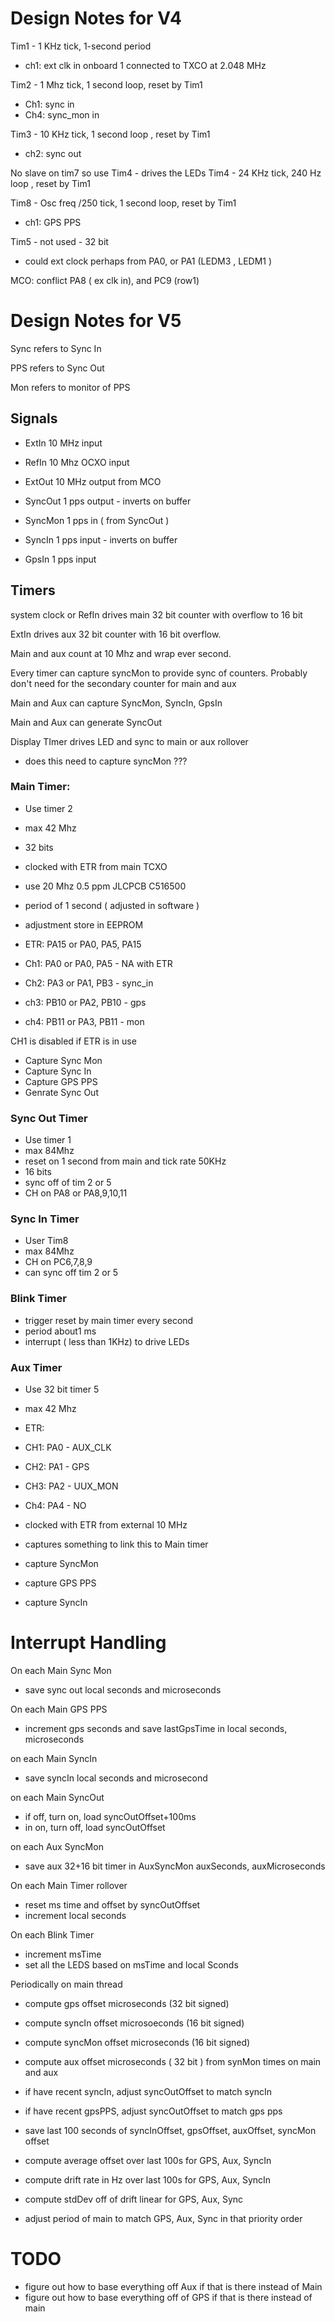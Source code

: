 # Design Notes for  V4

Tim1 - 1 KHz tick, 1-second period 
* ch1: ext clk in onboard 1 connected to TXCO at 2.048 MHz 

Tim2 - 1 Mhz tick, 1 second loop, reset by Tim1 
* Ch1: sync in 
* Ch4: sync_mon in 

Tim3 - 10 KHz tick, 1 second loop , reset by Tim1 
* ch2: sync out 

No slave on tim7 so use Tim4 - drives the LEDs 
Tim4 - 24 KHz tick, 240 Hz loop , reset by Tim1 

Tim8 - Osc freq /250 tick, 1 second loop, reset by Tim1 
* ch1: GPS PPS 

Tim5 - not used - 32 bit 
* could ext clock perhaps from PA0, or PA1 (LEDM3 , LEDM1 ) 

MCO: conflict PA8 ( ex clk in), and PC9 (row1) 

# Design Notes for V5

Sync refers to Sync In

PPS refers to Sync Out

Mon refers to monitor of PPS

## Signals 
 
- ExtIn 10 MHz input 
- RefIn 10 Mhz OCXO input
- ExtOut 10 MHz output from MCO 
 
- SyncOut 1 pps output - inverts on buffer 
- SyncMon 1 pps in ( from SyncOut )  
- SyncIn 1 pps input - inverts on buffer 
- GpsIn 1 pps input 
 
 
 ## Timers 
 
system clock or RefIn drives main 32 bit counter with overflow to 16
 bit 
 
ExtIn drives aux 32 bit counter with 16 bit overflow. 
 
Main and aux count at 10 Mhz and wrap ever second. 
 
Every timer can capture syncMon to provide sync of counters. Probably
don't need for the secondary counter for main and aux
 
Main and Aux can capture 
 SyncMon, SyncIn, GpsIn 
 
Main and Aux can generate SyncOut 

Display TImer drives LED and sync to main or aux rollover 
* does this need to capture syncMon ???

### Main Timer:
* Use timer 2
* max 42 Mhz 
* 32 bits
* clocked with ETR from main TCXO
* use 20 Mhz 0.5 ppm JLCPCB C516500
* period of 1 second ( adjusted in software )
* adjustment store in EEPROM

* ETR: PA15 or  PA0, PA5, PA15
* Ch1: PA0 or PA0, PA5 - NA with ETR 
* Ch2: PA3 or PA1, PB3 - sync_in
* ch3: PB10 or PA2, PB10 - gps 
* ch4: PB11 or PA3,  PB11 - mon 

CH1 is disabled if ETR is in use 

* Capture Sync Mon
* Capture Sync In
* Capture GPS PPS
* Genrate Sync Out

### Sync Out Timer 
* Use timer 1
* max 84Mhz 
* reset on 1 second from main and tick rate 50KHz
* 16 bits 
* sync off of tim 2 or 5 
* CH on PA8 or  PA8,9,10,11

### Sync In Timer 
* User Tim8 
* max 84Mhz
* CH on PC6,7,8,9
* can sync off tim 2 or 5 

### Blink Timer
* trigger reset by main timer every second
* period about1 ms 
* interrupt ( less than 1KHz) to drive LEDs


### Aux Timer
* Use 32 bit timer 5
* max 42 Mhz
* ETR:
* CH1: PA0 - AUX_CLK
* CH2:  PA1 - GPS 
* CH3: PA2 - UUX_MON
* Ch4: PA4  - NO 


* clocked with ETR from external 10 MHz
* captures something to link this to Main timer
* capture SyncMon
* capture GPS PPS
* capture SyncIn


# Interrupt Handling

On each Main Sync Mon
- save sync out local seconds and microseconds

On each Main GPS PPS
- increment gps seconds and save lastGpsTime in local seconds, microseconds

on each Main SyncIn
- save syncIn local seconds and microsecond

on each Main SyncOut
- if off, turn on, load syncOutOffset+100ms
- in on, turn off, load syncOutOffset

on each Aux SyncMon
* save aux 32+16 bit timer in AuxSyncMon auxSeconds, auxMicroseconds


On each Main Timer rollover
* reset ms time and offset by syncOutOffset
* increment local seconds 

On each Blink Timer
* increment msTime
* set all the LEDS based on msTime and local Sconds


Periodically on main thread
* compute gps offset microseconds (32 bit signed)
* compute syncIn offset microsoeconds (16 bit signed)
* compute syncMon offset microseconds (16 bit signed)
* compute aux offset microseconds ( 32 bit ) from synMon times on main and aux
* if have recent syncIn, adjust syncOutOffset to match syncIn
* if have recent gpsPPS, adjust syncOutOffset to match gps pps

* save last 100 seconds of syncInOffset, gpsOffset, auxOffset, syncMon offset
* compute average offset over last 100s for GPS, Aux, SyncIn
* compute drift rate in Hz over last 100s for GPS, Aux, SyncIn
* compute stdDev off of drift linear for GPS, Aux, Sync 

* adjust period of main to match GPS, Aux, Sync in that priority order 

# TODO
* figure out how to base everything off Aux if that is there instead of Main
* figure out how to base everything off of GPS if that is there instead of main

